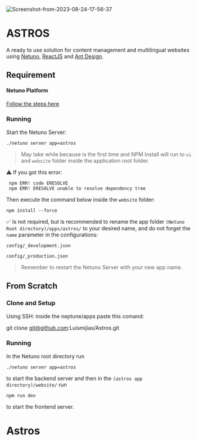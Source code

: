 ![Screenshot-from-2023-08-24-17-56-37](https://github.com/Luismijias/Astros/assets/53336758/9f2daf81-85ad-4b32-b61a-4c93a0ca76cb)

# ASTROS

A ready to use solution for content management and multilingual websites using [Netuno](https://www.netuno.org/), [ReactJS](https://reactjs.org/) and [Ant Design](https://ant.design/).

## Requirement

#### Netuno Platform

[Follow the steps here](https://doc.netuno.org/docs/en/installation/)


### Running

Start the Netuno Server:

```
./netuno server app=astros
```

> May take while because is the first time and NPM Install will run to `ui` and `website` folder inside the application root folder.

:warning: If you got this error:
 
```
 npm ERR! code ERESOLVE
 npm ERR! ERESOLVE unable to resolve dependency tree
```
Then execute the command below inside the `website` folder:

`npm install --force`

:white_check_mark: Is not required, but is recommended to rename the app folder `(Netuno Root directory)/apps/astros/` to your desired name, and do not forget the `name` parameter in the configurations:

`config/_development.json`

`config/_production.json`

> Remember to restart the Netuno Server with your new app name.

## From Scratch

### Clone and Setup

Using SSH:
inside the neptune/apps paste this comand:

git clone git@github.com:Luismijias/Astros.git

### Running

In the Netuno root directory run

`./netuno server app=astros`

to start the backend server and then in the `(astros app directory)/website/` run

`npm run dev`

to start the frontend server.
# Astros
